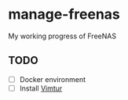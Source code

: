 # manage-freenas
My working progress of FreeNAS


## TODO
- [ ] Docker environment
- [ ] Install [Vimtur](https://github.com/simplyboo6/Vimtur)
